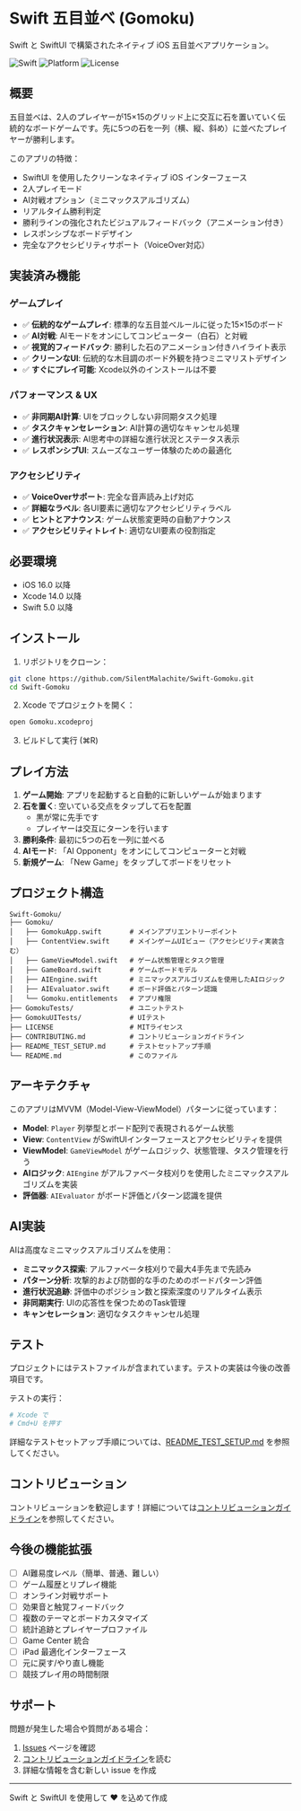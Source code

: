 # Swift 五目並べ (Gomoku)

Swift と SwiftUI で構築されたネイティブ iOS 五目並べアプリケーション。

![Swift](https://img.shields.io/badge/Swift-5.0-orange.svg)
![Platform](https://img.shields.io/badge/Platform-iOS%2016.0%2B-blue.svg)
![License](https://img.shields.io/badge/License-MIT-green.svg)

## 概要

五目並べは、2人のプレイヤーが15×15のグリッド上に交互に石を置いていく伝統的なボードゲームです。先に5つの石を一列（横、縦、斜め）に並べたプレイヤーが勝利します。

このアプリの特徴：
- SwiftUI を使用したクリーンなネイティブ iOS インターフェース
- 2人プレイモード
- AI対戦オプション（ミニマックスアルゴリズム）
- リアルタイム勝利判定
- 勝利ラインの強化されたビジュアルフィードバック（アニメーション付き）
- レスポンシブなボードデザイン
- 完全なアクセシビリティサポート（VoiceOver対応）

## 実装済み機能

### ゲームプレイ
- ✅ **伝統的なゲームプレイ**: 標準的な五目並べルールに従った15×15のボード
- ✅ **AI対戦**: AIモードをオンにしてコンピューター（白石）と対戦
- ✅ **視覚的フィードバック**: 勝利した石のアニメーション付きハイライト表示
- ✅ **クリーンなUI**: 伝統的な木目調のボード外観を持つミニマリストデザイン
- ✅ **すぐにプレイ可能**: Xcode以外のインストールは不要

### パフォーマンス & UX
- ✅ **非同期AI計算**: UIをブロックしない非同期タスク処理
- ✅ **タスクキャンセレーション**: AI計算の適切なキャンセル処理
- ✅ **進行状況表示**: AI思考中の詳細な進行状況とステータス表示
- ✅ **レスポンシブUI**: スムーズなユーザー体験のための最適化

### アクセシビリティ
- ✅ **VoiceOverサポート**: 完全な音声読み上げ対応
- ✅ **詳細なラベル**: 各UI要素に適切なアクセシビリティラベル
- ✅ **ヒントとアナウンス**: ゲーム状態変更時の自動アナウンス
- ✅ **アクセシビリティトレイト**: 適切なUI要素の役割指定

## 必要環境

- iOS 16.0 以降
- Xcode 14.0 以降
- Swift 5.0 以降

## インストール

1. リポジトリをクローン：
```bash
git clone https://github.com/SilentMalachite/Swift-Gomoku.git
cd Swift-Gomoku
```

2. Xcode でプロジェクトを開く：
```bash
open Gomoku.xcodeproj
```

3. ビルドして実行 (⌘R)

## プレイ方法

1. **ゲーム開始**: アプリを起動すると自動的に新しいゲームが始まります
2. **石を置く**: 空いている交点をタップして石を配置
   - 黒が常に先手です
   - プレイヤーは交互にターンを行います
3. **勝利条件**: 最初に5つの石を一列に並べる
4. **AIモード**: 「AI Opponent」をオンにしてコンピューターと対戦
5. **新規ゲーム**: 「New Game」をタップしてボードをリセット

## プロジェクト構造

```
Swift-Gomoku/
├── Gomoku/
│   ├── GomokuApp.swift       # メインアプリエントリーポイント
│   ├── ContentView.swift     # メインゲームUIビュー（アクセシビリティ実装含む）
│   ├── GameViewModel.swift   # ゲーム状態管理とタスク管理
│   ├── GameBoard.swift       # ゲームボードモデル
│   ├── AIEngine.swift        # ミニマックスアルゴリズムを使用したAIロジック
│   ├── AIEvaluator.swift     # ボード評価とパターン認識
│   └── Gomoku.entitlements   # アプリ権限
├── GomokuTests/              # ユニットテスト
├── GomokuUITests/            # UIテスト
├── LICENSE                   # MITライセンス
├── CONTRIBUTING.md           # コントリビューションガイドライン
├── README_TEST_SETUP.md      # テストセットアップ手順
└── README.md                 # このファイル
```

## アーキテクチャ

このアプリはMVVM（Model-View-ViewModel）パターンに従っています：

- **Model**: `Player` 列挙型とボード配列で表現されるゲーム状態
- **View**: `ContentView` がSwiftUIインターフェースとアクセシビリティを提供
- **ViewModel**: `GameViewModel` がゲームロジック、状態管理、タスク管理を行う
- **AIロジック**: `AIEngine` がアルファベータ枝刈りを使用したミニマックスアルゴリズムを実装
- **評価器**: `AIEvaluator` がボード評価とパターン認識を提供

## AI実装

AIは高度なミニマックスアルゴリズムを使用：
- **ミニマックス探索**: アルファベータ枝刈りで最大4手先まで先読み
- **パターン分析**: 攻撃的および防御的な手のためのボードパターン評価
- **進行状況追跡**: 評価中のポジション数と探索深度のリアルタイム表示
- **非同期実行**: UIの応答性を保つためのTask管理
- **キャンセレーション**: 適切なタスクキャンセル処理

## テスト

プロジェクトにはテストファイルが含まれています。テストの実装は今後の改善項目です。

テストの実行：
```bash
# Xcode で
# Cmd+U を押す
```

詳細なテストセットアップ手順については、[README_TEST_SETUP.md](README_TEST_SETUP.md) を参照してください。

## コントリビューション

コントリビューションを歓迎します！詳細については[コントリビューションガイドライン](CONTRIBUTING.md)を参照してください。

## 今後の機能拡張

- [ ] AI難易度レベル（簡単、普通、難しい）
- [ ] ゲーム履歴とリプレイ機能
- [ ] オンライン対戦サポート
- [ ] 効果音と触覚フィードバック
- [ ] 複数のテーマとボードカスタマイズ
- [ ] 統計追跡とプレイヤープロファイル
- [ ] Game Center 統合
- [ ] iPad 最適化インターフェース
- [ ] 元に戻す/やり直し機能
- [ ] 競技プレイ用の時間制限

## サポート

問題が発生した場合や質問がある場合：

1. [Issues](https://github.com/SilentMalachite/Swift-Gomoku/issues) ページを確認
2. [コントリビューションガイドライン](CONTRIBUTING.md)を読む
3. 詳細な情報を含む新しい issue を作成

---

Swift と SwiftUI を使用して ❤️ を込めて作成